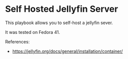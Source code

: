 # Self Hosted Jellyfin Server

This playbook allows you to self-host a jellyfin sever.

It was tested on Fedora 41.

References:
- https://jellyfin.org/docs/general/installation/container/
